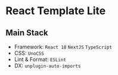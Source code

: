 # React Template Lite

## Main Stack

- Framework: `React 18` `NextJS` `TypeScript`
- CSS: `UnoCSS`
- Lint & Format: `ESLint`
- DX: `unplugin-auto-imports`

